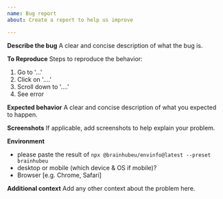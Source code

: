 ```yaml
---
name: Bug report
about: Create a report to help us improve

---
```


**Describe the bug**
A clear and concise description of what the bug is.

**To Reproduce**
Steps to reproduce the behavior:
1. Go to '...'
2. Click on '....'
3. Scroll down to '....'
4. See error

**Expected behavior**
A clear and concise description of what you expected to happen.

**Screenshots**
If applicable, add screenshots to help explain your problem.

**Environment**
- please paste the result of `npx @brainhubeu/envinfo@latest --preset brainhubeu`
- desktop or mobile (which device & OS if mobile)?
- Browser [e.g. Chrome, Safari]

**Additional context**
Add any other context about the problem here.
